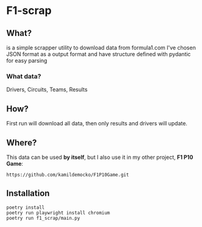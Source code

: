 # F1-scrap

## What?
is a simple scrapper utility to download data from formula1.com
I've chosen JSON format as a output format and have structure defined with pydantic for easy parsing

### What data?
Drivers, Circuits, Teams, Results

## How?
First run will download all data, then only results and drivers will update. 


## Where?
This data can be used **by itself**, but I also use it in my other project, **F1 P10 Game**:
```text
https://github.com/kamildemocko/F1P10Game.git
```

## Installation
```commandline
poetry install
poetry run playwright install chromium
poetry run f1_scrap/main.py
```
